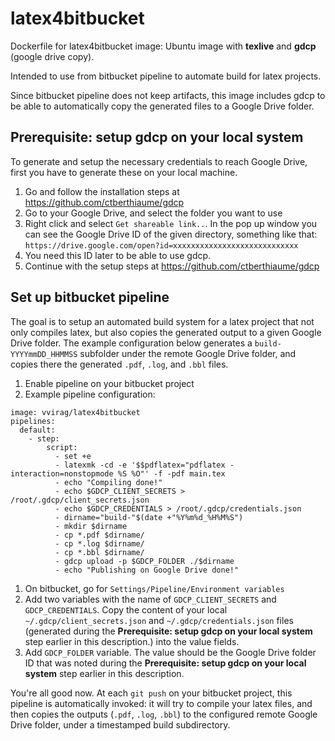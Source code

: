 # latex4bitbucket
Dockerfile for latex4bitbucket image: Ubuntu image with **texlive** and **gdcp** (google drive copy).

Intended to use from bitbucket pipeline to automate build for latex projects.

Since bitbucket pipeline does not keep artifacts, this image includes gdcp to be able to automatically copy the generated files to a Google Drive folder.


## Prerequisite: setup gdcp on your local system
To generate and setup the necessary credentials to reach Google Drive, first you have to generate these on your local machine.

1. Go and follow the installation steps at https://github.com/ctberthiaume/gdcp
1. Go to your Google Drive, and select the folder you want to use
1. Right click and select `Get shareable link..`. In the pop up window you can see the Google Drive ID of the given directory, something like that: `https://drive.google.com/open?id=xxxxxxxxxxxxxxxxxxxxxxxxxxxx`
1. You need this ID later to be able to use gdcp.
1. Continue with the setup steps at https://github.com/ctberthiaume/gdcp

## Set up bitbucket pipeline
The goal is to setup an automated build system for a latex project that not only compiles latex, but also copies the generated output to a given Google Drive folder. The example configuration below generates a `build-YYYYmmDD_HHMMSS` subfolder under the remote Google Drive folder, and copies there the generated `.pdf`, `.log`, and `.bbl` files.

1. Enable pipeline on your bitbucket project
1. Example pipeline configuration:
```
image: vvirag/latex4bitbucket
pipelines:
  default:
    - step:
        script:
          - set +e
          - latexmk -cd -e '$$pdflatex="pdflatex -interaction=nonstopmode %S %O"' -f -pdf main.tex
          - echo "Compiling done!"
          - echo $GDCP_CLIENT_SECRETS > /root/.gdcp/client_secrets.json
          - echo $GDCP_CREDENTIALS > /root/.gdcp/credentials.json
          - dirname="build-"$(date +"%Y%m%d_%H%M%S")
          - mkdir $dirname
          - cp *.pdf $dirname/
          - cp *.log $dirname/
          - cp *.bbl $dirname/
          - gdcp upload -p $GDCP_FOLDER ./$dirname
          - echo "Publishing on Google Drive done!"
```
1. On bitbucket, go for `Settings/Pipeline/Environment variables`
1. Add two variables with the name of `GDCP_CLIENT_SECRETS` and `GDCP_CREDENTIALS`. Copy the content of your local `~/.gdcp/client_secrets.json` and `~/.gdcp/credentials.json` files (generated during the **Prerequisite: setup gdcp on your local system** step earlier in this description.) into the value fields.
1. Add `GDCP_FOLDER` variable. The value should be the Google Drive folder ID that was noted during the **Prerequisite: setup gdcp on your local system** step earlier in this description.


You're all good now. At each `git push` on your bitbucket project, this pipeline is automatically invoked: it will try to compile your latex files, and then copies the outputs (`.pdf`, `.log`, `.bbl`) to the configured remote Google Drive folder, under a timestamped build subdirectory.

